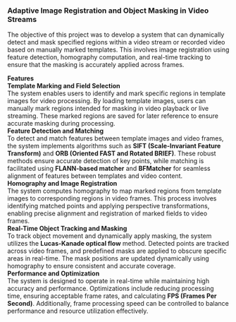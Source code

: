 ### **Adaptive Image Registration and Object Masking in Video Streams**

The objective of this project was to develop a system that can dynamically detect and mask specified regions within a video stream or recorded video based on manually marked templates. This involves image registration using feature detection, homography computation, and real-time tracking to ensure that the masking is accurately applied across frames. 

**Features**  
**Template Marking and Field Selection**  
The system enables users to identify and mark specific regions in template images for video processing. By loading template images, users can manually mark regions intended for masking in video playback or live streaming. These marked regions are saved for later reference to ensure accurate masking during processing.  
**Feature Detection and Matching**  
To detect and match features between template images and video frames, the system implements algorithms such as **SIFT (Scale-Invariant Feature Transform)** and **ORB (Oriented FAST and Rotated BRIEF)**. These robust methods ensure accurate detection of key points, while matching is facilitated using **FLANN-based matcher** and **BFMatcher** for seamless alignment of features between templates and video content.  
**Homography and Image Registration**  
The system computes homography to map marked regions from template images to corresponding regions in video frames. This process involves identifying matched points and applying perspective transformations, enabling precise alignment and registration of marked fields to video frames.  
**Real-Time Object Tracking and Masking**  
To track object movement and dynamically apply masking, the system utilizes the **Lucas-Kanade optical flow** method. Detected points are tracked across video frames, and predefined masks are applied to obscure specific areas in real-time. The mask positions are updated dynamically using homography to ensure consistent and accurate coverage.  
**Performance and Optimization**  
The system is designed to operate in real-time while maintaining high accuracy and performance. Optimizations include reducing processing time, ensuring acceptable frame rates, and calculating **FPS (Frames Per Second)**. Additionally, frame processing speed can be controlled to balance performance and resource utilization effectively.  
